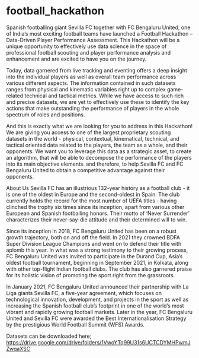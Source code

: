 # football_hackathon


Spanish footballing giant Sevilla FC together with FC Bengaluru United, one of India’s most exciting football teams have launched a Football Hackathon – Data-Driven Player Performance Assessment. This Hackathon will be a unique opportunity to effectively use data science in the space of professional football scouting and player performance analysis and enhancement and are excited to have you on the journey. 

Today, data garnered from live tracking and eventing offers a deep insight into the individual players as well as overall team performance across various different aspects. The information contained in such datasets ranges from physical and kinematic variables right up to complex game-related technical and tactical metrics. While we have access to such rich and precise datasets, we are yet to effectively use these to identify the key actions that make outstanding the performance of players in the whole spectrum of roles and positions.

And this is exactly what we are looking for you to address in this Hackathon! We are giving you access to one of the largest proprietary scouting datasets in the world - physical, contextual, kinematical, technical, and tactical oriented data related to the players, the team as a whole, and their opponents. We want you to leverage this data as a strategic asset, to create an algorithm, that will be able to decompose the performance of the players into its main objective elements. and therefore, to help Sevilla FC and FC Bengaluru United to obtain a competitive advantage against their opponents.  

 

About Us
Sevilla FC has an illustrious 132-year history as a football club - it is one of the oldest in Europe and the second-oldest in Spain. The club currently holds the record for the most number of UEFA titles - having clinched the trophy six times since its inception, apart from various other European and Spanish footballing honors. Their motto of ‘Never Surrender’ characterizes their never-say-die attitude and their determined will to win.

Since its inception in 2018, FC Bengaluru United has been on a robust growth trajectory, both on and off the field. In 2021 they crowned BDFA Super Division League Champions and went on to defend their title with aplomb this year. In what was a strong testimony to their growing process, FC Bengaluru United was invited to participate in the Durand Cup, Asia’s oldest football tournament, beginning in September 2021, in Kolkata, along with other top-flight Indian football clubs. The club has also garnered praise for its holistic vision of promoting the sport right from the grassroots.

In January 2021, FC Bengaluru United announced their partnership with La Liga giants Sevilla FC, a five-year agreement, which focuses on technological innovation, development, and projects in the sport as well as increasing the Spanish football club’s footprint in one of the world’s most vibrant and rapidly growing football markets. Later in the year, FC Bengaluru United and Sevilla FC were awarded the Best Internationalisation Strategy by the prestigious World Football Summit (WFS) Awards.


Datasets can be downloaded here; https://drive.google.com/drive/folders/1VwoYTq99U31s6UCTCDYMHPwmJZwqaXSC
